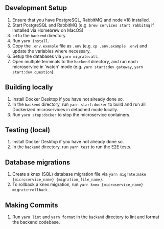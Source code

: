 ## Development Setup
1. Ensure that you have PostgreSQL, RabbitMQ and node v18 installed.
1. Start PostgreSQL and RabbitMQ (e.g. `brew services start rabbitmq` if installed via Homebrew on MacOS)
1. `cd` to the `backend` directory.
1. Run `yarn install`.
1. Copy the `.env.example` file as `.env` (e.g. `cp .env.example .env`) and update the variables where necessary.
1. Setup the databases via `yarn migrate:all`.
1. Open multiple terminals to the `backend` directory, and run each microservice in 'watch' mode (e.g. `yarn start:dev gateway`, `yarn start:dev question`).

## Building locally
1. Install Docker Desktop if you have not already done so.
1. In the `backend` directory, run `yarn start:docker` to build and run all Dockerized microservices in detached mode locally.
1. Run `yarn stop:docker` to stop the microservice containers.

## Testing (local)
1. Install Docker Desktop if you have not already done so.
1. In the `backend` directory, run `yarn test` to run the E2E tests.

## Database migrations
1. Create a knex (SQL) database migration file via `yarn migrate:make {microservice_name} {migration_file_name}`.
1. To rollback a knex migration, run `yarn knex {microservice_name} migrate:rollback`.


## Making Commits
1. Run `yarn lint` and `yarn format` in the `backend` directory to lint and format the backend codebase.
